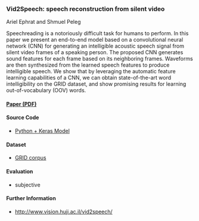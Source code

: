 ### Vid2Speech: speech reconstruction from silent video
Ariel Ephrat and Shmuel Peleg

Speechreading is a notoriously difficult task for humans to
perform. In this paper we present an end-to-end model based
on a convolutional neural network (CNN) for generating an
intelligible acoustic speech signal from silent video frames
of a speaking person. The proposed CNN generates sound
features for each frame based on its neighboring frames.
Waveforms are then synthesized from the learned speech
features to produce intelligible speech. We show that by
leveraging the automatic feature learning capabilities of a
CNN, we can obtain state-of-the-art word intelligibility on
the GRID dataset, and show promising results for learning
out-of-vocabulary (OOV) words.

#### [Paper (PDF)](http://www.cs.huji.ac.il/~peleg/papers/arXiv1701.00495-Vid2Speech.pdf)

#### Source Code

* [Python + Keras Model](https://github.com/arielephrat/vid2speech)

#### Dataset

* [GRID corpus](http://spandh.dcs.shef.ac.uk/gridcorpus/)

#### Evaluation

* subjective

#### Further Information

* http://www.vision.huji.ac.il/vid2speech/
